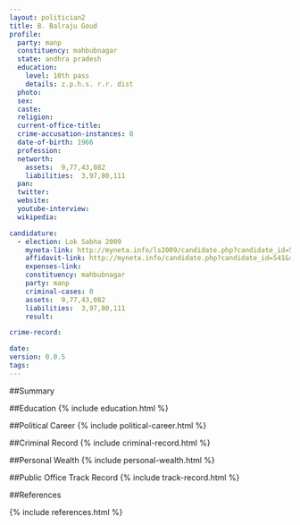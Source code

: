 ```yaml
---
layout: politician2
title: B. Balraju Goud
profile: 
  party: manp
  constituency: mahbubnagar
  state: andhra pradesh
  education: 
    level: 10th pass
    details: z.p.h.s. r.r. dist
  photo: 
  sex: 
  caste: 
  religion: 
  current-office-title: 
  crime-accusation-instances: 0
  date-of-birth: 1966
  profession: 
  networth: 
    assets:  9,77,43,082
    liabilities:  3,97,80,111
  pan: 
  twitter: 
  website: 
  youtube-interview: 
  wikipedia: 

candidature: 
  - election: Lok Sabha 2009
    myneta-link: http://myneta.info/ls2009/candidate.php?candidate_id=541
    affidavit-link: http://myneta.info/candidate.php?candidate_id=541&scan=original
    expenses-link: 
    constituency: mahbubnagar 
    party: manp
    criminal-cases: 0
    assets:  9,77,43,082
    liabilities:  3,97,80,111
    result:  

crime-record: 

date: 
version: 0.0.5
tags: 
---
```

##Summary


##Education
{% include education.html %}


##Political Career
{% include political-career.html %}


##Criminal Record
{% include criminal-record.html %}


##Personal Wealth
{% include personal-wealth.html %}


##Public Office Track Record
{% include track-record.html %}


##References


{% include references.html %}